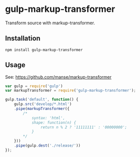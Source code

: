 # gulp-markup-transformer

Transform source with markup-transformer.

## Installation

```
npm install gulp-markup-transformer
```

## Usage
See: https://github.com/manse/markup-transformer

```JavaScript
var gulp = require('gulp')
var markupTransformer = require('gulp-markup-transformer');

gulp.task('default', function() {
	gulp.src('develop/*.html')
	.pipe(markupTransformer({
		/*
			syntax: 'html',
			shape: function(n) {
				return n % 2 ? '11111111' : '00000000';
			}
		*/
	}))
	.pipe(gulp.dest('./release/'))
});


```
